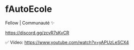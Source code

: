 # fAutoEcole

Fellow | Communauté ✨

https://discord.gg/zcvR7sKvCR

✅ Vídeo: https://www.youtube.com/watch?v=yAPUzLeSCX4
